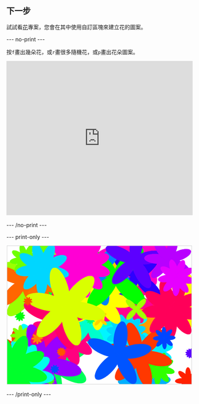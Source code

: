 ## 下一步

試試看[花](https://projects.raspberrypi.org/en/projects/flower-generator?utm_source=pathway&utm_medium=whatnext&utm_campaign=projects)專案，您會在其中使用自訂區塊來建立花的圖案。

\--- no-print \---

按` f `畫出幾朵花，或` r `畫很多隨機花，或` p `畫出花朵圖案。

<div class="scratch-preview">
  <iframe allowtransparency="true" width="485" height="402" src="https://scratch.mit.edu/projects/embed/253355932/?autostart=false" frameborder="0" scrolling="no"></iframe>
</div>

\--- /no-print \---

\--- print-only \---

![隨機花朵](images/flower-random.png)

\--- /print-only \---